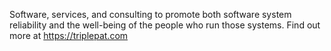 Software, services, and consulting to promote both software system reliability and the well-being of the people who run those systems.  Find out more at https://triplepat.com

